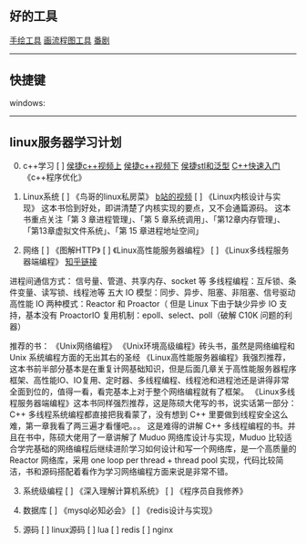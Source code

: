 

## 好的工具
[手绘工具](https://excalidraw.com/)
[画流程图工具](https://app.diagrams.net/)
[番剧](https://www.comicat.org/)

***

## 快捷键
windows:


***

## linux服务器学习计划

0. c++学习
[ ] [侯捷c++视频上](https://www.bilibili.com/video/BV13X4y1w7zp)
    [侯捷c++视频下](https://www.bilibili.com/video/BV1Q64y197wP)
    [侯捷stl和泛型](https://www.bilibili.com/video/BV1xy4y1g71j)
    [C++快速入门](https://www.bilibili.com/video/BV1Ps411w73m)
    《c++程序优化》

1. Linux系统
[ ] 《鸟哥的linux私房菜》
    [b站的视频](https://www.bilibili.com/video/BV184411z7q5)
[ ] 《Linux内核设计与实现》
    这本书恰到好处，即讲清楚了内核实现的要点，又不会通篇源码。
    这本书重点关注「第 3 章进程管理」、「第 5 章系统调用」、「第12章内存管理」、「第13章虚拟文件系统」、「第 15 章进程地址空间」

2. 网络
[ ] 《图解HTTP》
[ ] 《Linux高性能服务器编程》
[ ] 《Linux多线程服务器端编程》
[知乎链接](https://www.zhihu.com/question/266261088/answer/1925200883)


进程间通信方式： 信号量、管道、共享内存、socket 等
多线程编程：互斥锁、条件变量、读写锁、线程池等
五大 IO 模型：同步、异步、阻塞、非阻塞、信号驱动
高性能 IO 两种模式：Reactor 和 Proactor（ 但是 Linux 下由于缺少异步 IO 支持，基本没有 ProactorIO 复用机制：epoll、select、poll（破解 C10K 问题的利器）

推荐的书：
    《Unix网络编程》 《Unix环境高级编程》砖头书，虽然是网络编程和 Unix 系统编程方面的无出其右的圣经
    《Linux高性能服务器编程》我强烈推荐，这本书前半部分基本是在重复计网基础知识，但是后面几章关于高性能服务器程序框架、高性能IO、IO复用、定时器、多线程编程、线程池和进程池还是讲得非常全面到位的，值得一看，看完基本上对于整个网络编程就有了框架。
    《Linux多线程服务器端编程》这本书同样强烈推荐，这是陈硕大佬写的书，说实话第一部分：C++ 多线程系统编程都直接把我看蒙了，没有想到 C++ 里要做到线程安全这么难，第一章我看了两三遍才看懂吧。。。 这是难得的讲解 C++ 多线程编程的书。并且在书中，陈硕大佬用了一章讲解了 Muduo 网络库设计与实现，Muduo 比较适合学完基础的网络编程后继续进阶学习如何设计和写一个网络库，是一个高质量的 Reactor 网络库，采用 one loop per thread + thread pool 实现，代码比较简洁，书和源码搭配着看作为学习网络编程方面来说是非常不错。

3. 系统级编程
[ ] 《深入理解计算机系统》
[ ] 《程序员自我修养》

4. 数据库
[ ] 《mysql必知必会》
[ ] 《redis设计与实现》

5. 源码
[ ] linux源码
[ ] lua
[ ] redis
[ ] nginx